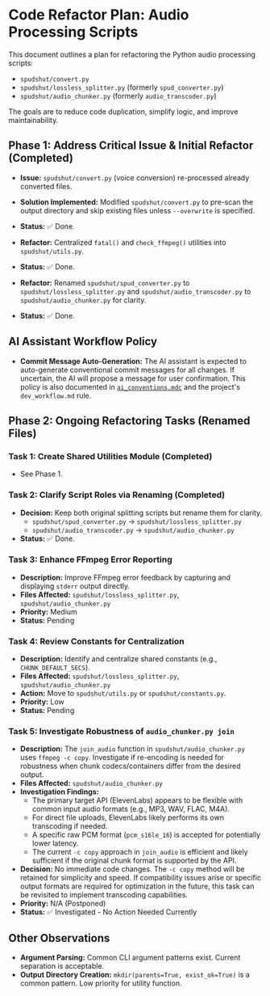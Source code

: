 # Code Refactor Plan: Audio Processing Scripts

This document outlines a plan for refactoring the Python audio processing scripts:
- `spudshut/convert.py`
- `spudshut/lossless_splitter.py` (formerly `spud_converter.py`)
- `spudshut/audio_chunker.py` (formerly `audio_transcoder.py`)

The goals are to reduce code duplication, simplify logic, and improve maintainability.

## Phase 1: Address Critical Issue & Initial Refactor (Completed)

- **Issue:** `spudshut/convert.py` (voice conversion) re-processed already converted files.
- **Solution Implemented:** Modified `spudshut/convert.py` to pre-scan the output directory and skip existing files unless `--overwrite` is specified.
- **Status:** ✅ Done.

- **Refactor:** Centralized `fatal()` and `check_ffmpeg()` utilities into `spudshut/utils.py`.
- **Status:** ✅ Done.

- **Refactor:** Renamed `spudshut/spud_converter.py` to `spudshut/lossless_splitter.py` and `spudshut/audio_transcoder.py` to `spudshut/audio_chunker.py` for clarity.
- **Status:** ✅ Done.

## AI Assistant Workflow Policy

- **Commit Message Auto-Generation:** The AI assistant is expected to auto-generate conventional commit messages for all changes. If uncertain, the AI will propose a message for user confirmation. This policy is also documented in [`ai_conventions.mdc`](mdc:.cursor/rules/ai_conventions.md) and the project's `dev_workflow.md` rule.

## Phase 2: Ongoing Refactoring Tasks (Renamed Files)

### Task 1: Create Shared Utilities Module (Completed)
- See Phase 1.

### Task 2: Clarify Script Roles via Renaming (Completed)
- **Decision:** Keep both original splitting scripts but rename them for clarity.
    - `spudshut/spud_converter.py` → `spudshut/lossless_splitter.py`
    - `spudshut/audio_transcoder.py` → `spudshut/audio_chunker.py`
- **Status:** ✅ Done.

### Task 3: Enhance FFmpeg Error Reporting

- **Description:** Improve FFmpeg error feedback by capturing and displaying `stderr` output directly.
- **Files Affected:** `spudshut/lossless_splitter.py`, `spudshut/audio_chunker.py`
- **Priority:** Medium
- **Status:** Pending

### Task 4: Review Constants for Centralization

- **Description:** Identify and centralize shared constants (e.g., `CHUNK_DEFAULT_SECS`).
- **Files Affected:** `spudshut/lossless_splitter.py`, `spudshut/audio_chunker.py`
- **Action:** Move to `spudshut/utils.py` or `spudshut/constants.py`.
- **Priority:** Low
- **Status:** Pending

### Task 5: Investigate Robustness of `audio_chunker.py join`

- **Description:** The `join_audio` function in `spudshut/audio_chunker.py` uses `ffmpeg -c copy`. Investigate if re-encoding is needed for robustness when chunk codecs/containers differ from the desired output.
- **Files Affected:** `spudshut/audio_chunker.py`
- **Investigation Findings:**
    - The primary target API (ElevenLabs) appears to be flexible with common input audio formats (e.g., MP3, WAV, FLAC, M4A).
    - For direct file uploads, ElevenLabs likely performs its own transcoding if needed.
    - A specific raw PCM format (`pcm_s16le_16`) is accepted for potentially lower latency.
    - The current `-c copy` approach in `join_audio` is efficient and likely sufficient if the original chunk format is supported by the API.
- **Decision:** No immediate code changes. The `-c copy` method will be retained for simplicity and speed. If compatibility issues arise or specific output formats are required for optimization in the future, this task can be revisited to implement transcoding capabilities.
- **Priority:** N/A (Postponed)
- **Status:** ✅ Investigated - No Action Needed Currently

## Other Observations

- **Argument Parsing:** Common CLI argument patterns exist. Current separation is acceptable.
- **Output Directory Creation:** `mkdir(parents=True, exist_ok=True)` is a common pattern. Low priority for utility function. 